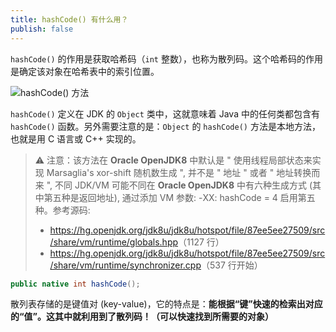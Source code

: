 ```yaml
---
title: hashCode() 有什么用？
publish: false
---
```




`hashCode()` 的作用是获取哈希码（`int` 整数），也称为散列码。这个哈希码的作用是确定该对象在哈希表中的索引位置。

![hashCode() 方法](https://oss.javaguide.cn/github/javaguide/java/basis/java-hashcode-method.png)

`hashCode()` 定义在 JDK 的 `Object` 类中，这就意味着 Java 中的任何类都包含有 `hashCode()` 函数。另外需要注意的是：`Object` 的 `hashCode()` 方法是本地方法，也就是用 C 语言或 C++ 实现的。

> ⚠️ 注意：该方法在 **Oracle OpenJDK8** 中默认是 " 使用线程局部状态来实现 Marsaglia's xor-shift 随机数生成 ", 并不是 " 地址 " 或者 " 地址转换而来 ", 不同 JDK/VM 可能不同在 **Oracle OpenJDK8** 中有六种生成方式 (其中第五种是返回地址), 通过添加 VM 参数: -XX: hashCode = 4 启用第五种。参考源码:
>
> - <https://hg.openjdk.org/jdk8u/jdk8u/hotspot/file/87ee5ee27509/src/share/vm/runtime/globals.hpp>（1127 行）
> - <https://hg.openjdk.org/jdk8u/jdk8u/hotspot/file/87ee5ee27509/src/share/vm/runtime/synchronizer.cpp>（537 行开始）

```java
public native int hashCode();
```

散列表存储的是键值对 (key-value)，它的特点是：**能根据“键”快速的检索出对应的“值”。这其中就利用到了散列码！（可以快速找到所需要的对象）**
